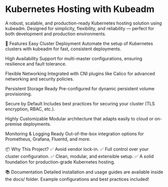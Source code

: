 # Kubernetes Hosting with Kubeadm
A robust, scalable, and production-ready Kubernetes hosting solution using kubeadm.
Designed for simplicity, flexibility, and reliability — perfect for both development and production environments.

🚀 Features
Easy Cluster Deployment
Automate the setup of Kubernetes clusters with kubeadm for fast, consistent deployments.

High Availability
Support for multi-master configurations, ensuring resilience and fault tolerance.

Flexible Networking
Integrated with CNI plugins like Calico for advanced networking and security policies.

Persistent Storage Ready
Pre-configured for dynamic persistent volume provisioning.

Secure by Default
Includes best practices for securing your cluster (TLS encryption, RBAC, etc.).

Highly Customizable
Modular architecture that adapts easily to cloud or on-premise deployments.

Monitoring & Logging Ready
Out-of-the-box integration options for Prometheus, Grafana, Fluentd, and more.

📦 Why This Project?
✅ Avoid vendor lock-in.
✅ Full control over your cluster configuration.
✅ Clean, modular, and extensible setup.
✅ A solid foundation for production-grade Kubernetes hosting.

📚 Documentation
Detailed installation and usage guides are available inside the docs/ folder.
Example configurations and best practices included!
